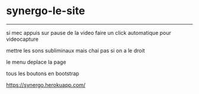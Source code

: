 # synergo-le-site



------------------------------------------------






si mec appuis sur pause de la video faire un click automatique pour videocapture

mettre les sons subliminaux mais chai pas si on a le droit 

le menu deplace la page

tous les boutons en bootstrap



https://synergo.herokuapp.com/ 


